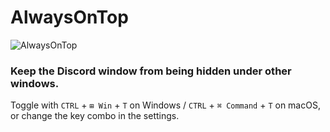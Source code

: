 # AlwaysOnTop

![AlwaysOnTop](https://user-images.githubusercontent.com/7241851/152665738-d6648c52-559a-4f8c-b842-1d135a5c6b9c.png)

### Keep the Discord window from being hidden under other windows.

Toggle with `CTRL` + `⊞ Win` + `T` on Windows / `CTRL` + `⌘ Command` + `T` on macOS, or change the key combo in the settings.